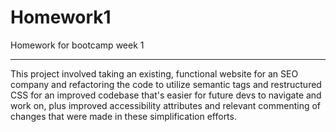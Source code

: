 # Homework1
Homework for bootcamp week 1

----------------------------

This project involved taking an existing, functional website for an SEO company and refactoring the code to utilize semantic tags and restructured CSS for an improved codebase that's easier for future devs to navigate and work on, plus improved accessibility attributes and relevant commenting of changes that were made in these simplification efforts.